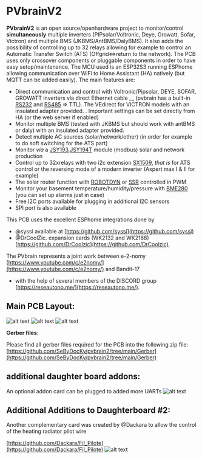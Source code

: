 # PVbrainV2

__PVbrainV2__ is an open source/openhardware project to monitor/control __simultaneously__ multiple inverters (PIPsolar/Voltronic, Deye, Growatt, Sofar, Victron)  and multiple BMS (JKBMS/AntBMS/DalyBMS). It also adds the possibility of controlling up to 32 relays allowing for example to control an Automatic Transfer Switch (ATS) (Offgrid<=>return to the network). The PCB uses only crossover components or pluggable components in order to have easy setup/maintenance. The MCU used is an ESP32S3 running ESPhome allowing communication over WiFi to Home Assistant (HA) natively (but MQTT can be added easily). The main features are:

- Direct communication and control with Voltronic/Pipsolar, DEYE, SOFAR, GROWATT inverters via direct Ethernet cable __ (pvbrain has a built-in [RS232](https://a.aliexpress.com/_EzMcqvP) and [RS485](https://a.aliexpress.com/_EzS7TkZ)  => TTL). The VEdirect for VICTRON models with an insulated adapter provided. . Important settings can be set directly from HA (or the web server if enabled)
- Monitor multiple BMS (tested with JKBMS but should work with antBMS or daly) with an insulated adapter provided.
- Detect multiple AC sources  (solar/network/other) (in order for example to do soft switching for the ATS part)
- Monitor _via_ a [JSY193](https://a.aliexpress.com/_EyMD1XJ),[JSY194T](https://a.aliexpress.com/_EHWOhZb) module (modbus) solar and network production
- Control up to 32xrelays with two i2c extension [SX1509](https://esphome.io/components/sx1509), _that is_ for ATS control or the reversing mode of a modern inverter (Axpert max I & II for example)
- The solar router function with [ROBOTDYN](https://a.aliexpress.com/_EwiP2jL) or [SSR](https://fr.aliexpress.com/item/32606816346.html?spm=a2g0o.productlist.main.1.618d9ylQ9ylQo5&algo_pvid=d05e6bee-80e5-4507-9ca7-49602b00091a&algo_exp_id=d05e6bee-80e5-4507-9ca7-49602b00091a-0&pdp_npi=4%40dis%21EUR%2131.97%2131.97%21%21%2133.95%2133.95%21%402103277f17069212491575469e35f0%2159218062991%21sea%21FR%210%21AB&curPageLogUid=drJcjzHxOehG&utparam-url=scene%3Asearch%7Cquery_from%3A) controlled in PWM
- Monitor your basement temperature/humidity/pressure with [BME280](https://esphome.io/components/sensor/bme280) (you can set up alarms just in case)
- Free I2C ports available for plugging in additional I2C sensors
- SPI port is also available

This PCB uses the excellent ESPhome integrations done by
- @syssi available at [https://github.com/syssi](https://github.com/syssi)
- @DrCoolZic. expansion cards (WK2132 and WK2168)  [https://github.com/DrCoolzic](https://github.com/DrCoolzic).

The PVbrain represents a joint work between e-2-nomy [https://www.youtube.com/c/e2nomy/](https://www.youtube.com/c/e2nomy/) and Bandit-17
- with the help of several members of the DISCORD group [https://reseautono.me/](https://reseautono.me/).

## __Main PCB Layout__:

![alt text](https://github.com/SeByDocKy/pvbrain2/blob/main/pictures/top%20side%20with%20wk2168.png)
![alt text](https://github.com/SeByDocKy/pvbrain2/blob/main/pictures/bottom%20side%20with%20wk2168.png)
![alt text](https://github.com/SeByDocKy/pvbrain2/blob/main/pictures/3D%20view%20with%20wk2168.png)

__Gerber files__:

Please find all gerber files required for the PCB into the following zip file:
[https://github.com/SeByDocKy/pvbrain2/tree/main/Gerber](https://github.com/SeByDocKy/pvbrain2/tree/main/Gerber)

## __additional daughter board addons__:

An optional addon card can be plugged to added more UARTs 
![alt text](https://github.com/SeByDocKy/pvbrain2/blob/main/pictures/UART%20EXTENSION%20MODULE.PNG)

## __Additional Additions to Daughterboard #2__:

Another complementary card was created by @Dackara to allow the control of the heating radiator pilot wire

[https://github.com/Dackara/Fil_Pilote](https://github.com/Dackara/Fil_Pilote)
![alt text](https://github.com/Dackara/Fil_Pilote/blob/main/Image/Photo/IMG_3848.JPG)
